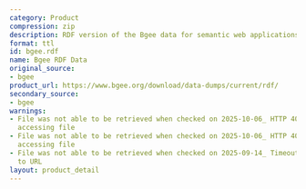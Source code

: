 ```yaml
---
category: Product
compression: zip
description: RDF version of the Bgee data for semantic web applications
format: ttl
id: bgee.rdf
name: Bgee RDF Data
original_source:
- bgee
product_url: https://www.bgee.org/download/data-dumps/current/rdf/
secondary_source:
- bgee
warnings:
- File was not able to be retrieved when checked on 2025-10-06_ HTTP 404 error when
  accessing file
- File was not able to be retrieved when checked on 2025-10-06_ HTTP 404 error when
  accessing file
- File was not able to be retrieved when checked on 2025-09-14_ Timeout connecting
  to URL
layout: product_detail
---
```

